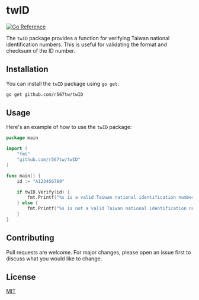 # twID
[![Go Reference](https://pkg.go.dev/badge/github.com/r567tw/twID.svg)](https://pkg.go.dev/github.com/r567tw/twID)

The `twID` package provides a function for verifying Taiwan national identification numbers. This is useful for validating the format and checksum of the ID number.

## Installation

You can install the `twID` package using `go get`:
```bash
go get github.com/r567tw/twID
```

## Usage

Here's an example of how to use the `twID` package:

```go
package main

import (
	"fmt"
	"github.com/r567tw/twID"
)

func main() {
	id := "A123456789"

	if twID.Verify(id) {
		fmt.Printf("%s is a valid Taiwan national identification number.\n", id)
	} else {
		fmt.Printf("%s is not a valid Taiwan national identification number.\n", id)
	}
}
```

## Contributing
Pull requests are welcome. For major changes, please open an issue first to discuss what you would like to change.

## License
[MIT](https://choosealicense.com/licenses/mit/)
